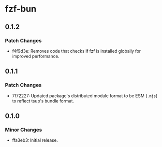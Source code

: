 # fzf-bun

## 0.1.2

### Patch Changes

- f4f9d3e: Removes code that checks if fzf is installed globally for improved performance.

## 0.1.1

### Patch Changes

- 7f72227: Updated package's distributed module format to be ESM (`.mjs`) to reflect tsup's bundle format.

## 0.1.0

### Minor Changes

- ffa3eb3: Initial release.
